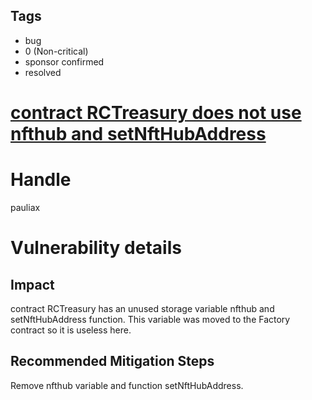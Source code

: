 ## Tags

- bug
- 0 (Non-critical)
- sponsor confirmed
- resolved

# [contract RCTreasury does not use nfthub and setNftHubAddress](https://github.com/code-423n4/2021-06-realitycards-findings/issues/35) 

# Handle

pauliax


# Vulnerability details

## Impact
contract RCTreasury has an unused storage variable nfthub and setNftHubAddress function. This variable was moved to the Factory contract so it is useless here.

## Recommended Mitigation Steps
Remove nfthub variable and function setNftHubAddress.

